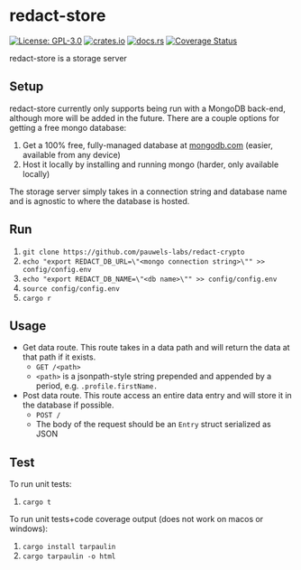 
# redact-store
[![License: GPL-3.0](https://badgen.net/github/license/pauwels-labs/redact-store?color=blue)](https://opensource.org/licenses/GPL-3.0) [![crates.io](https://badgen.net/crates/v/redact-store?color=blue)](https://crates.io/crates/redact-store) [![docs.rs](https://img.shields.io/docsrs/redact-store?style=flat)](https://docs.rs/redact-store) [![Coverage Status](https://badgen.net/coveralls/c/github/pauwels-labs/redact-store/main)](https://coveralls.io/github/pauwels-labs/redact-store?branch=main)

redact-store is a storage server 

## Setup
redact-store currently only supports being run with a MongoDB back-end, although more will be added in the future. There are a couple options for getting a free mongo database:
1. Get a 100% free, fully-managed database at [mongodb.com](https://mongodb.com) (easier, available from any device)
2. Host it locally by installing and running mongo (harder, only available locally)

The storage server simply takes in a connection string and database name and is agnostic to where the database is hosted.

## Run
1. `git clone https://github.com/pauwels-labs/redact-crypto`
2. `echo "export REDACT_DB_URL=\"<mongo connection string>\"" >> config/config.env`
3. `echo "export REDACT_DB_NAME=\"<db name>\"" >> config/config.env`
4. `source config/config.env`
5. `cargo r`

## Usage
- Get data route. This route takes in a data path and will return the data at that path if it exists.
	- `GET /<path>`
	- `<path>` is a jsonpath-style string prepended and appended by a period, e.g. `.profile.firstName.`
- Post data route. This route access an entire data entry and will store it in the database if possible.
	- `POST /`
	- The body of the request should be an `Entry` struct serialized as JSON

## Test
To run unit tests:
1. `cargo t`

To run unit tests+code coverage output (does not work on macos or windows):
1. `cargo install tarpaulin`
2. `cargo tarpaulin -o html`
